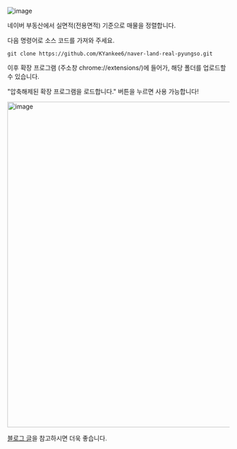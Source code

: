 ![image](https://github.com/user-attachments/assets/eac4a454-7952-4c45-95cb-98602dd69ab5)

네이버 부동산에서 실면적(전용면적) 기준으로 매물을 정렬합니다. 

다음 명령어로 소스 코드를 가져와 주세요.

`git clone https://github.com/KYankee6/naver-land-real-pyungso.git`

이후 확장 프로그램 (주소창 chrome://extensions/)에 들어가, 해당 폴더를 업로드할 수 있습니다.


"압축해제된 확장 프로그램을 로드합니다." 버튼을 누르면 사용 가능합니다!

<img width="739" alt="image" src="https://github.com/user-attachments/assets/6293e9c7-e16e-4257-a672-278375297d6d" />


[블로그 글](https://velog.io/@petit-prince/%EB%B0%94%EC%9D%B4%EB%B8%8C-%EC%BD%94%EB%94%A9%EC%9C%BC%EB%A1%9C-%EB%84%A4%EC%9D%B4%EB%B2%84-%ED%8E%98%EC%9D%B4-%EB%B6%80%EB%8F%99%EC%82%B0-%EA%B0%9C%EC%84%A0%ED%95%98%EA%B8%B0)을 참고하시면 더욱 좋습니다.
